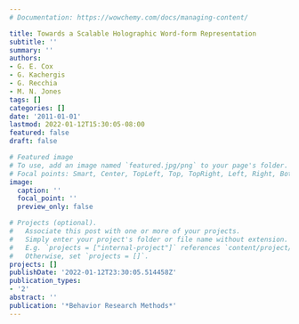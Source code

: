 ```yaml
---
# Documentation: https://wowchemy.com/docs/managing-content/

title: Towards a Scalable Holographic Word-form Representation
subtitle: ''
summary: ''
authors:
- G. E. Cox
- G. Kachergis
- G. Recchia
- M. N. Jones
tags: []
categories: []
date: '2011-01-01'
lastmod: 2022-01-12T15:30:05-08:00
featured: false
draft: false

# Featured image
# To use, add an image named `featured.jpg/png` to your page's folder.
# Focal points: Smart, Center, TopLeft, Top, TopRight, Left, Right, BottomLeft, Bottom, BottomRight.
image:
  caption: ''
  focal_point: ''
  preview_only: false

# Projects (optional).
#   Associate this post with one or more of your projects.
#   Simply enter your project's folder or file name without extension.
#   E.g. `projects = ["internal-project"]` references `content/project/deep-learning/index.md`.
#   Otherwise, set `projects = []`.
projects: []
publishDate: '2022-01-12T23:30:05.514458Z'
publication_types:
- '2'
abstract: ''
publication: '*Behavior Research Methods*'
---
```

